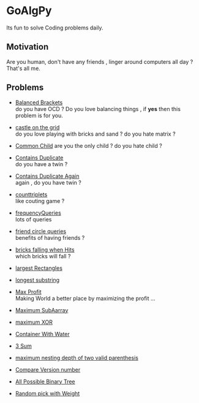 # GoAlgPy

Its fun to solve Coding problems daily.

## Motivation

Are you human, don't have any friends , linger around computers all day ? That's all me.

## Problems

- [Balanced Brackets](https://github.com/blunderthunder/GoAlgPy/blob/0d40b941e4b53c4a1e86aff69a104a9d8972b6fe/balanced_brackets/readme.md)  
do you have OCD ? Do you love balancing things , if **yes** then this problem is for you.

- [castle on the grid](https://github.com/blunderthunder/GoAlgPy/blob/a5b9d6e8a60b351d5fd8b4b1c7afd33abbf35cff/castle_on_the_grid/readme.md)  
do you love playing with bricks and sand ? do you hate matrix ?

- [Common Child](https://github.com/blunderthunder/GoAlgPy/blob/dc43e09022f0eb9e892b312210fa1f4665a692ef/common_child/readme.md)
are you the only child ? do you hate child ?

- [Contains Duplicate](https://github.com/blunderthunder/GoAlgPy/blob/3e351d85bd04fb2175f670e97f6b636e9acc8abc/contains_duplicate_1/readme.md)  
do you have a twin ?

- [Contains Duplicate Again](https://github.com/blunderthunder/GoAlgPy/blob/17237e2decbde6d2e45402484e31396b9336d0e9/contains_duplicate_2/readme.md)  
again , do you have twin ?

- [counttriplets](https://github.com/blunderthunder/GoAlgPy/blob/6e067e72decc2264bbb52d9d7519e1e89085dea5/counttriplets/readme.md)  
like couting game ?

- [frequencyQueries](https://github.com/blunderthunder/GoAlgPy/blob/30fa50630d8bbbf27b8c5bd86c772e0b9e5ec1b3/frequencyQueries/readme.md)  
lots of queries

- [friend circle queries](https://github.com/blunderthunder/GoAlgPy/blob/f217b294d3ba82a01a0d411bd6ad489a68400673/friend_circle_quries/readme.md)  
benefits of having friends ?

- [bricks falling when Hits](https://github.com/blunderthunder/GoAlgPy/blob/6bf32eb96bb04a31be2e486708b68cf688403566/bricks_falling_when_hit/readme.md)  
which bricks will fall ?

- [largest Rectangles](https://github.com/blunderthunder/GoAlgPy/blob/f4bc84c992d9de4d375c447af435601e9c579965/largest_rectangle/readme.md)  

- [longest substring](https://github.com/blunderthunder/GoAlgPy/blob/7c516fc38bc493f8aae9b6da220b443bb1a84600/longest_substring/readme.md)

- [Max Profit](https://github.com/blunderthunder/GoAlgPy/blob/3746deb69690cf24ba555876c7145008d3636742/max_profit/readme.md)  
Making World a better place by maximizing the profit ...

- [Maximum SubAarray](https://github.com/blunderthunder/GoAlgPy/blob/d225258447ccb333f18cdf4f0c43c2b7e3b2d8df/maximum_subarray/readme.md)  

- [maximum  XOR](https://github.com/blunderthunder/GoAlgPy/blob/efb3ee66220aeb41a8f55b3eee111a3f473d0dc8/maximum_xor/readme.md)

- [Container With Water](https://github.com/blunderthunder/GoAlgPy/blob/2c7a5a5b928910bb5059ce1d93356fed415905b6/container_with_most_water/readme.md)

- [3 Sum](https://github.com/blunderthunder/GoAlgPy/blob/6ad82750233885aae02c21acac5a194b4b22df0c/threesum/readme.md)

- [maximum nesting depth of two valid parenthesis](https://github.com/blunderthunder/GoAlgPy/blob/0499dfb3abcb6e692c67897ab0709208c4f0a129/maximum_nesting_depth_of_two_valid_parentheses/readme.md)

- [Compare Version number](https://github.com/blunderthunder/GoAlgPy/blob/2850a89e61717812f26d740d73248cf446c8dfbb/compare_version_number/readme.md)

- [All Possible Binary Tree](https://github.com/blunderthunder/GoAlgPy/blob/e3882d31cd7627753af39da005b6be20ceaed5d3/all_possible_full_binary_trees/readme.md)

- [Random pick with Weight](https://github.com/blunderthunder/GoAlgPy/blob/254f04e1974a1ff516e61c1c1ea403e57689a4a6/random_pick_with_weight/readme.md)
